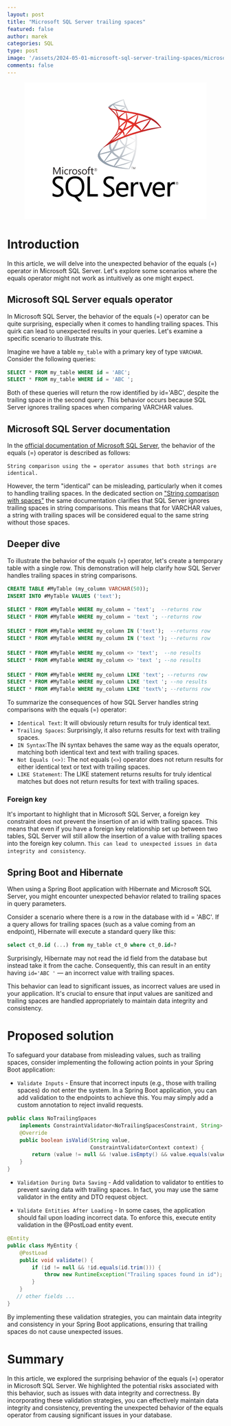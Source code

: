 ```yaml
---
layout: post
title: "Microsoft SQL Server trailing spaces"
featured: false
author: marek
categories: SQL
type: post
image: '/assets/2024-05-01-microsoft-sql-server-trailing-spaces/microsoft-sql-server-logo.png'
comments: false
---
```


<figure> 
    <center>
      <img src="/assets/2024-05-01-microsoft-sql-server-trailing-spaces/microsoft-sql-server-logo.png" alt="Microsoft SQL Server logo" />
    </center>
</figure>

# Introduction
In this article, we will delve into the unexpected behavior of the equals (=) operator in Microsoft SQL Server.
Let's explore some scenarios where the equals operator might not work as intuitively as one might expect.

## Microsoft SQL Server equals operator

In Microsoft SQL Server, the behavior of the equals (=) operator can be quite surprising, 
especially when it comes to handling trailing spaces. 
This quirk can lead to unexpected results in your queries. Let's examine a specific scenario to illustrate this.

Imagine we have a table `my_table` with a primary key of type `VARCHAR`. Consider the following queries:

```SQL
SELECT * FROM my_table WHERE id = 'ABC';
SELECT * FROM my_table WHERE id = 'ABC ';
```

Both of these queries will return the row identified by id='ABC', despite the trailing space in the second query. 
This behavior occurs because SQL Server ignores trailing spaces when comparing VARCHAR values.

## Microsoft SQL Server documentation

In the [official documentation of Microsoft SQL Server](https://learn.microsoft.com/en-us/sql/t-sql/language-elements/string-comparison-assignment?view=sql-server-ver16#d-string-comparison-with-spaces),
the behavior of the equals (=) operator is described as follows:
```
String comparison using the = operator assumes that both strings are identical.
```
However, the term "identical" can be misleading, particularly when it comes to handling trailing spaces.
In the dedicated section on ["String comparison with spaces"](https://learn.microsoft.com/en-us/sql/t-sql/language-elements/string-comparison-assignment?view=sql-server-ver16#d-string-comparison-with-spaces)
the same documentation clarifies that SQL Server ignores trailing spaces in string comparisons.
This means that for VARCHAR values, a string with trailing spaces will be considered equal to the same string without those spaces.

## Deeper dive 
To illustrate the behavior of the equals (=) operator, let's create a temporary table with a single row. 
This demonstration will help clarify how SQL Server handles trailing spaces in string comparisons.

```SQL
CREATE TABLE #MyTable (my_column VARCHAR(50));
INSERT INTO #MyTable VALUES ('text');
```

```SQL
SELECT * FROM #MyTable WHERE my_column = 'text';  --returns row
SELECT * FROM #MyTable WHERE my_column = 'text '; --returns row

SELECT * FROM #MyTable WHERE my_column IN ('text');  --returns row
SELECT * FROM #MyTable WHERE my_column IN ('text '); --returns row

SELECT * FROM #MyTable WHERE my_column <> 'text';  --no results
SELECT * FROM #MyTable WHERE my_column <> 'text '; --no results

SELECT * FROM #MyTable WHERE my_column LIKE 'text'; --returns row
SELECT * FROM #MyTable WHERE my_column LIKE 'text '; --no results
SELECT * FROM #MyTable WHERE my_column LIKE 'text%'; --returns row

```

To summarize the consequences of how SQL Server handles string comparisons with the equals (=) operator:

* `Identical Text`: It will obviously return results for truly identical text.
* `Trailing Spaces`: Surprisingly, it also returns results for text with trailing spaces.
* `IN Syntax`:The IN syntax behaves the same way as the equals operator, matching both identical text and text with trailing spaces.
* `Not Equals (<>)`: The not equals (`<>`) operator does not return results for either identical text or text with trailing spaces.
* `LIKE Statement`: The LIKE statement returns results for truly identical matches but does not return results for text with trailing spaces.

### Foreign key

It's important to highlight that in Microsoft SQL Server, a foreign key constraint does not prevent the insertion 
of an id with trailing spaces. This means that even if you have a foreign key relationship set up between two tables,
SQL Server will still allow the insertion of a value with trailing spaces into the foreign key column.
`This can lead to unexpected issues in data integrity and consistency`.

## Spring Boot and Hibernate 

When using a Spring Boot application with Hibernate and Microsoft SQL Server,
you might encounter unexpected behavior related to trailing spaces in query parameters.

Consider a scenario where there is a row in the database with id = 'ABC'. 
If a query allows for trailing spaces (such as a value coming from an endpoint), 
Hibernate will execute a standard query like this:

```SQL
select ct_0.id (...) from my_table ct_0 where ct_0.id=?
```

Surprisingly, Hibernate may not read the id field from the database but instead take it from the cache. 
Consequently, this can result in an entity having `id='ABC '` — an incorrect value with trailing spaces.

This behavior can lead to significant issues, as incorrect values are used in your application. 
It's crucial to ensure that input values are sanitized and trailing spaces are handled appropriately 
to maintain data integrity and consistency.


# Proposed solution

To safeguard your database from misleading values, such as trailing spaces, consider implementing the following action points in your Spring Boot application:

* `Validate Inputs` - Ensure that incorrect inputs (e.g., those with trailing spaces) do not enter the system. 
In a Spring Boot application, you can add validation to the endpoints to achieve this. 
You may simply add a custom annotation to reject invalid requests. 

```Java
public class NoTrailingSpaces 
    implements ConstraintValidator<NoTrailingSpacesConstraint, String> {
    @Override
    public boolean isValid(String value,
                           ConstraintValidatorContext context) {
        return (value != null && !value.isEmpty() && value.equals(value.trim()));
    }
}
```

* `Validation During Data Saving` - Add validation to validator to entities to prevent saving data with trailing spaces.
In fact, you may use the same validator in the entity and DTO request object. 

* `Validate Entities After Loading` - In some cases, the application should fail upon loading incorrect data. 
To enforce this, execute entity validation in the @PostLoad entity event.

```Java
@Entity
public class MyEntity {
    @PostLoad
    public void validate() {
        if (id != null && !id.equals(id.trim())) {
            throw new RuntimeException("Trailing spaces found in id");
        }
    }
   // other fields ... 
}
```


By implementing these validation strategies, you can maintain data integrity and consistency in your Spring Boot applications, ensuring that trailing spaces do not cause unexpected issues.

# Summary
In this article, we explored the surprising behavior of the equals (=) operator in Microsoft SQL Server.
We highlighted the potential risks associated with this behavior, such as issues with data integrity and correctness.
By incorporating these validation strategies, you can effectively maintain data integrity and consistency, 
preventing the unexpected behavior of the equals operator from causing significant issues in your database.
